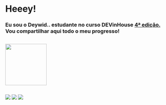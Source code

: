 

#  Heeey!
### Eu sou o Deywid.. estudante no curso DEVinHouse <a href="https://devinhouse.sesisenai.org.br/">4ª edição.</a> Vou compartilhar aqui todo o meu progresso!


##

<div align="left">
  <a href="https://github.com/deywid">
  <img height="130em" src="https://github-readme-stats.vercel.app/api/top-langs/?username=deywid&layout=compact&langs_count=7&theme=merko"/>
  </a>
</div>

##

<div>
  <a href= "mailto:deywid.felipe@gmail.com"><img src="https://img.shields.io/badge/Gmail-D14836?style=for-the-badge&logo=gmail&logoColor=white" target="_blank"></a>
  <a href="https://www.linkedin.com/in/deywid" target="_blank"><img src="https://img.shields.io/badge/LinkedIn-0077B5?style=for-the-badge&logo=linkedin&logoColor=white" target="_blank"></a>
  <a href="https://api.whatsapp.com/send?phone=5548988205686" target="_blank"><img src="https://img.shields.io/badge/WhatsApp-25D366?style=for-the-badge&logo=whatsapp&logoColor=white" target="_blank"></a>
</div>
